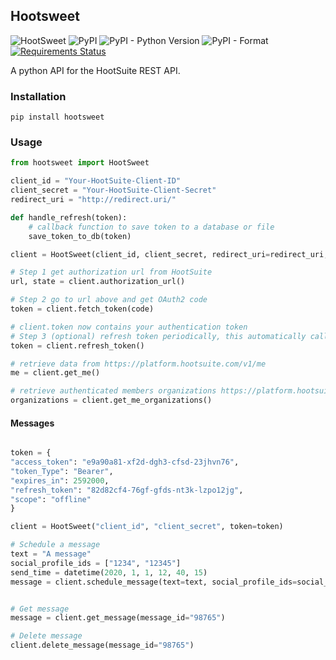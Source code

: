 ## Hootsweet

![HootSweet](https://github.com/ciaranmccormick/hootsweet/workflows/HootSweet/badge.svg)
![PyPI](https://img.shields.io/pypi/v/hootsweet)
![PyPI - Python Version](https://img.shields.io/pypi/pyversions/hootsweet)
![PyPI - Format](https://img.shields.io/pypi/format/hootsweet)
[![Requirements Status](https://requires.io/github/ciaranmccormick/hootsweet/requirements.svg?branch=develop)](https://requires.io/github/ciaranmccormick/hootsweet/requirements/?branch=develop)

A python API for the HootSuite REST API.

### Installation

```shell
pip install hootsweet
```

### Usage

```python
from hootsweet import HootSweet

client_id = "Your-HootSuite-Client-ID"
client_secret = "Your-HootSuite-Client-Secret"
redirect_uri = "http://redirect.uri/"

def handle_refresh(token):
    # callback function to save token to a database or file
    save_token_to_db(token)

client = HootSweet(client_id, client_secret, redirect_uri=redirect_uri, refresh_cb=handle_refresh)

# Step 1 get authorization url from HootSuite
url, state = client.authorization_url()

# Step 2 go to url above and get OAuth2 code
token = client.fetch_token(code)

# client.token now contains your authentication token
# Step 3 (optional) refresh token periodically, this automatically calls handle_refresh
token = client.refresh_token()

# retrieve data from https://platform.hootsuite.com/v1/me
me = client.get_me()

# retrieve authenticated members organizations https://platform.hootsuite.com/v1/me/organizations
organizations = client.get_me_organizations()
```

#### Messages

```python

token = {
"access_token": "e9a90a81-xf2d-dgh3-cfsd-23jhvn76",
"token_Type": "Bearer",
"expires_in": 2592000,
"refresh_token": "82d82cf4-76gf-gfds-nt3k-lzpo12jg",
"scope": "offline"
}

client = HootSweet("client_id", "client_secret", token=token)

# Schedule a message
text = "A message"
social_profile_ids = ["1234", "12345"]
send_time = datetime(2020, 1, 1, 12, 40, 15)
message = client.schedule_message(text=text, social_profile_ids=social_profile_ids,  send_time=send_time)


# Get message
message = client.get_message(message_id="98765")

# Delete message
client.delete_message(message_id="98765")
```
